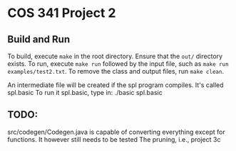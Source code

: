 # COS 341 Project 2

## Build and Run

To build, execute `make` in the root directory. Ensure that the `out/` directory exists. To run, execute `make run` followed by the input file, such as `make run examples/test2.txt`. To remove the class and output files, run `make clean`.

An intermediate file will be created if the spl program compiles. It's called spl.basic
To run it spl.basic, type in: ./basic spl.basic 

## TODO: 
src/codegen/Codegen.java is capable of converting everything except for functions. It however still needs to be tested 
The pruning, i.e., project 3c  
